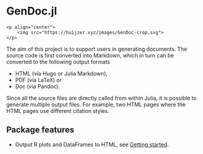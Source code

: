 # GenDoc.jl

```@raw html
<p align="center">
    <img src="https://huijzer.xyz/images/GenDoc-crop.svg">
</p>
```

The aim of this project is to support users in generating documents.
The source code is first converted into Markdown, which in turn can be converted to the following output formats

- HTML (via Hugo or Julia Markdown),
- PDF (via LaTeX) or
- Doc (via Pandoc).

Since all the source files are directly called from within Julia, it is possible to generate multiple output files.
For example, two HTML pages where the HTML pages use different citation styles.

## Package features

- Output R plots and DataFrames to HTML, see [Getting started](/gen_gettingstarted).



